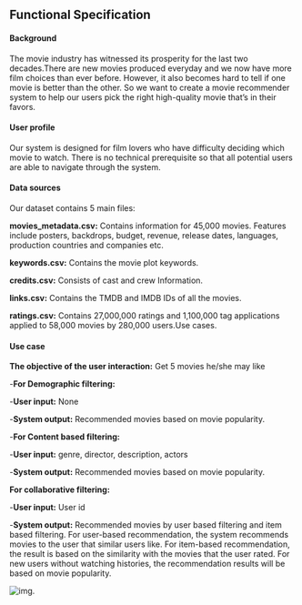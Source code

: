 ## Functional Specification

#### Background

The movie industry has witnessed its prosperity for the last two decades.There are new movies produced everyday and we now have more film choices than ever before. However, it also becomes hard to tell if one movie is better than the other. So we want to create a movie recommender system to help our users pick the right high-quality movie that’s in their favors.

#### User profile

Our system is designed for film lovers who have difficulty deciding which movie to watch. There is no technical prerequisite so that all potential users are able to navigate through the system.

#### Data sources

Our dataset contains 5 main files:

**movies_metadata.csv:** Contains information for 45,000 movies. Features include posters, backdrops, budget, revenue, release dates, languages, production countries and companies etc.

**keywords.csv:** Contains the movie plot keywords.

**credits.csv:** Consists of cast and crew Information.

**links.csv:** Contains the TMDB and IMDB IDs of all the movies.

**ratings.csv:** Contains 27,000,000 ratings and 1,100,000 tag applications applied to 58,000 movies by 280,000 users.Use cases. 

#### Use case

**The objective of the user interaction:** Get 5 movies he/she may like

-**For Demographic filtering:**

  -**User input:** None

  -**System output:** Recommended movies based on movie popularity. 

-**For Content based filtering:**

  -**User input:** genre, director, description, actors

  -**System output:** Recommended movies based on movie popularity.

**For collaborative filtering:**

  -**User input:** User id

  -**System output:** Recommended movies by user based filtering and item based filtering. For user-based recommendation, the system recommends movies to the user that similar users like. For item-based recommendation, the result is based on the similarity with the movies that the user rated. For new users without watching histories, the recommendation results will be based on movie popularity.

 ![img](https://lh6.googleusercontent.com/psmMhX9QqeuVIzc0xB1oQ6RQVeY7m1vMEfpCUGtHIJR8YFnngNikmWpV8QL4FJeccZDHql9XnTT7cc7RGblxL6m5weGGWdyMRbiXQjv3Kh843IJLLVnW7pSNMkPvWLico8tLUTO9).
